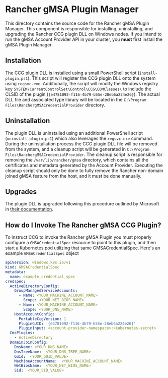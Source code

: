 # Rancher gMSA Plugin Manager 
This directory contains the source code for the Rancher gMSA Plugin Manager. This component is responsible for installing, uninstalling, and upgrading the Rancher CCG plugin DLL on Windows nodes. If you intend to run the gMSA Account Provider API in your cluster, you **must** first install the gMSA Plugin Manager.

## Installation
The CCG plugin DLL is installed using a small PowerShell script (`install-plugin.ps1`). This script will register the CCG plugin DLL onto the system using `regsvc.exe`. Additionally, the script will modify the Windows registry key `SYSTEM\CurrentControlSet\Control\CCG\COMClasses\` to include the CLSID of the plugin (`{e4781092-f116-4b79-b55e-28eb6a224e26}`). The actual DLL file and associated type library will be located in the `C:\Program Files\RanchergMSACredentialProvider` directory. 

## Uninstallation
The plugin DLL is uninstalled using an additional PowerShell script (`uninstall-plugin.ps1`) which also leverages the `regsvc.exe` command. During the uninstallation process the CCG plugin DLL file will be removed from the system, and a cleanup script will be generated in `C:\Program Files\RanchergMSACredentialProvider`. The cleanup script is responsible for removing the `/var/lib/rancher/gmsa` directory, which contains all the certificates and metadata generated by the Account Provider. Executing the cleanup script should only be done to fully remove the Rancher non-domain joined gMSA feature from the host, and it must be done manually. 

## Upgrades
The plugin DLL is upgraded following this procedure outlined by Microsoft in [their documentation](https://learn.microsoft.com/en-us/windows/win32/dlls/dynamic-link-library-updates).

## How do I Invoke The Rancher gMSA CCG Plugin? 
To instruct CCG to invoke the Rancher gMSA Plugin you must properly configure a `GMSACredentialSpec` resource to point to this plugin, and then start a Kubernetes pod utilizing that same GMSACredentialSpec. Here's an example `GMSACredentialSpec` object 

```yaml 
apiVersion: windows.k8s.io/v1
kind: GMSACredentialSpec
metadata:
  name: example_credential_spec
credspec:
  ActiveDirectoryConfig:
    GroupManagedServiceAccounts:
      - Name: <YOUR_MACHINE_ACCOUNT_NAME>
        Scope: <YOUR_NET_BIOS_NAME>
      - Name: <YOUR_MACHINE_ACCOUNT_NAME>
        Scope: <YOUR_DNS_NAME>
    HostAccountConfig:
      PortableCcgVersion: 1
      PluginGUID: '{e4781092-f116-4b79-b55e-28eb6a224e26}'
      PluginInput: <account-provider-namespace>:<kubernetes-secret>
  CmsPlugins:
    - ActiveDirectory
  DomainJoinConfig:
    DnsName: <YOUR_DNS_NAME>
    DnsTreeName:  <YOUR_DNS_TREE_NAME>
    Guid:  <YOUR_GUID_VALUE>
    MachineAccountName:  <YOUR_MACHINE_ACCOUNT_NAME>
    NetBiosName:  <YOUR_NET_BIOS_NAME>
    Sid:  <YOUR_SID_VALUE>
```
